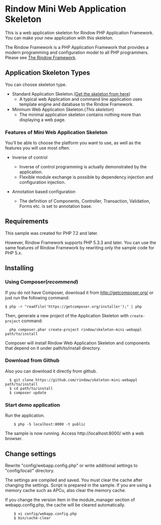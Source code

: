Rindow Mini Web Application Skeleton
====================================
This is a web application skeleton for Rindow PHP Application Framework.
You can make your new application with this skeleton.

The Rindow Framework is a PHP Application Framework that provides a modern programming and configuration model to all PHP programmers. Please see [The Rindow Framework](https://rindow.github.io).

Application Skeleton Types
--------------------------
You can choose skeleton type.
- Standard Application Skeleton.([Get the skeleton from here](https://github.com/rindow/skeleton-fullfeatures-demo))
    - A typical web Application and command line application uses template engine and database to the Rindow Framework.
- Minimum Web Application Skeleton.(*This skeleton*)
    - The minimal application skeleton contains nothing more than displaying a web page.

### Features of Mini Web Application Skeleton
You'll be able to choose the platform you want to use, as well as the features you will use most often.

- Inverse of control
    - Inverse of control programming is actually demonstrated by the application.
    - Flexible module exchange is possible by dependency injection and configuration injection.

- Annotation based configuration
    - The definition of Components, Controller, Transaction, Validation, Forms etc. is set to annotation base.

Requirements
------------
This sample was created for PHP 7.2 and later.

However, Rindow Framework supports PHP 5.3.3 and later.
You can use the same features of Rindow Framework by rewriting only the sample code for PHP 5.x.

Installing
----------
### Using Composer(*recommend*)
If you do not have Composer, download it from http://getcomposer.org/ or
just run the following command:

```
$ php -r "readfile('https://getcomposer.org/installer');" | php
```

Then, generate a new project of the Application Skeleton with `create-project` command:

```
  php composer.phar create-project rindow/skeleton-mini-webappl path/to/install
```

Composer will install Rindow Web Application Skeleton and components that depend on it under path/to/install directory.

### Download from Github
Also you can download it directly from github.

```
  $ git clone https://github.com/rindow/skeleton-mini-webappl path/to/install
  $ cd path/to/install
  $ composer update
```

### Start demo application
Run the application.
```
    $ php -S localhost:8000 -t public
```

The sample is now running. Access http://localhost:8000/ with a web browser.

Change settings
---------------
Rewrite "config/webapp.config.php" or write additional settings to "config/local/" directory.

The settings are compiled and saved. You must clear the cache after changing the settings. Script is prepared in the sample.
If you are using a memory cache such as APCu, also clear the memory cache.

If you change the version item in the module_manager section of webapp.config.php, the cache will be cleared automatically.

```
    $ vi config/webapp.config.php
    $ bin/cache-clear
```

